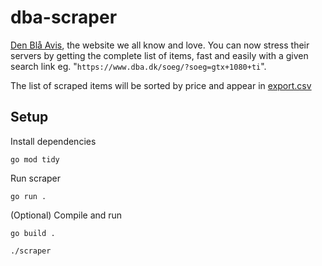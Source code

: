 # dba-scraper

[Den Blå Avis](https://www.dba.dk/), the website we all know and love. You can now stress their servers by getting the complete list of items, fast and easily with a given search link eg. "`https://www.dba.dk/soeg/?soeg=gtx+1080+ti`".

The list of scraped items will be sorted by price and appear in [export.csv](export.csv)

## Setup
Install dependencies

```
go mod tidy
```

Run scraper

```
go run .
```

(Optional) Compile and run

```
go build .

./scraper
```
